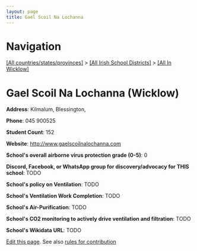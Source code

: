 ```yaml
---
layout: page
title: Gael Scoil Na Lochanna
---
```

# Navigation

[[All countries/states/provinces]](../../..) > [[All Irish School Districts]](../..) > [[All In Wicklow]](..)

# Gael Scoil Na Lochanna (Wicklow)

**Address**: Kilmalum, Blessington,

**Phone**: 045 900525

**Student Count**: 152

**Website**: <http://www.gaelscoilnalochanna.com>

**School's overall airborne virus protection grade (0-5)**: 0

**Discord, Facebook, or WhatsApp group for discovery/advocacy for THIS school**: TODO

**School's policy on Ventilation**: TODO

**School's Ventilation Work Completion**: TODO

**School's Air-Purification**: TODO

**School's CO2 monitoring to actively drive ventilation and filtration**: TODO

**School's Wikidata URL**: TODO


[Edit this page](https://github.com/ventilate-schools/Ireland/edit/main/./Wicklow/Gael_Scoil_Na_Lochanna.md). See also [rules for contribution](../../../contribution-rules/)